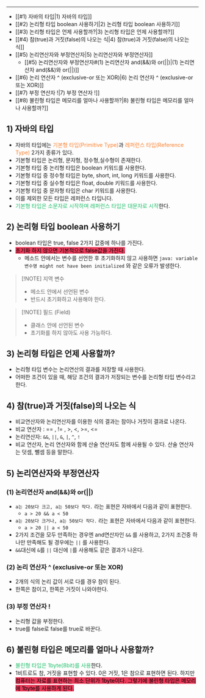 ----

- [[#1) 자바의 타입|1) 자바의 타입]]
- [[#2) 논리형 타입 boolean 사용하기|2) 논리형 타입 boolean 사용하기]]
- [[#3) 논리형 타입은 언제 사용할까?|3) 논리형 타입은 언제 사용할까?]]
- [[#4) 참(true)과 거짓(false)의 나오는 식|4) 참(true)과 거짓(false)의 나오는 식]]
- [[#5) 논리연산자와 부정연산자|5) 논리연산자와 부정연산자]]
	- [[#5) 논리연산자와 부정연산자#(1) 논리연산자 and(&&)와 or(||)|(1) 논리연산자 and(&&)와 or(||)]]
- [[#6) 논리 연산자 ^ (exclusive-or 또는 XOR)|6) 논리 연산자 ^ (exclusive-or 또는 XOR)]]
- [[#7) 부정 연산자 !|7) 부정 연산자 !]]
- [[#8) 불린형 타입은 메모리를 얼마나 사용할까?|8) 불린형 타입은 메모리를 얼마나 사용할까?]]


## 1) 자바의 타입
- 자바의 타입에는 <span style='color:#fa8231'>기본형 타입(Primitive Type)</span>과 <span style='color:#fa8231'>레퍼런스 타입(Reference Type)</span> 2가지 종류가 있다.
- 기본형 타입은 논리형, 문자형, 정수형,실수형이 존재한다.
- 기본형 타입 중 논리형 타입은 boolean 키워드를 사용한다.
- 기본형 타입 중 정수형 타입은 byte, short, int, long 키워드를 사용한다.
- 기본형 타입 중 실수형 타입은 float, double 키워드를 사용한다.
- 기본형 타입 중 문자형 타입은 char 키워드를 사용한다.
- 이를 제외한 모든 타입은 레퍼런스 타입니다.
- <span style='color:#20bf6b'>기본형 타입은 소문자로 시작하며 레퍼런스 타입은 대문자로 시작</span>한다.

## 2) 논리형 타입 boolean 사용하기
- boolean 타입은 true, false 2가지 값중에 하나를 가진다.
- <mark style='background:#eb3b5a'>초기화 하지 않으면 기본적으로 false값을 가진다.</mark>
    - 메소드 안에서는 변수를 선언한 후 초기화하지 않고 사용하면 `java: variable 변수명 might not have been initialized` 와 같은 오류가 발생한다.


> [!NOTE] 지역 변수
> - 메소드 안에서 선언된 변수
> - 반드시 초기화하고 사용해야 한다.

> [!NOTE] 필드 (Field)
> - 클래스 안에 선언된 변수
> - 초기화를 하지 않아도 사용 가능하다.

## 3) 논리형 타입은 언제 사용할까?
- 논리형 타입 변수는 논리연산의 결과를 저장할 때 사용한다.
- 어떠한 조건이 있을 때, 해당 조건의 결과가 저장되는 변수를 논리형 타입 변수라고 한다.

## 4) 참(true)과 거짓(false)의 나오는 식
- 비교연산자와 논리연산자를 이용한 식의 결과는 참이나 거짓이 결과로 나온다.
- 비교 연산자 : == , != , >, <, >=, <=
- 논리연산자: `&&`, `||`, `&`, `|`, `^`, `!`
- 비교 연산자, 논리 연산자와 함께 산술 연산자도 함께 사용될 수 있다. 산술 연산자는 덧셈, 뺄셈 등을 말한다.

## 5) 논리연산자와 부정연산자
### (1) 논리연산자 and(&&)와 or(||)
- `a는 20보다 크고, a는 50보다 작다.` 라는 표현은 자바에서 다음과 같이 표현한다.
    - `a > 20 && a < 50`
- `a는 20보다 크거나, a는 50보다 작다.` 라는 표현은 자바에서 다음과 같이 표현한다.
    - `a > 20 || a < 50`
- 2가지 조건을 모두 만족하는 경우엔 and연산자인 `&&` 를 사용하고, 2가지 조건중 하나만 만족해도 될 경우에는 `||` 를 사용한다.
- `&&`대신에 `&`를 `||` 대신에 `|`를 사용해도 같은 결과가 나온다.
###  (2) 논리 연산자 ^ (exclusive-or 또는 XOR)
- 2개의 식의 논리 값이 서로 다를 경우 참이 된다.
- 한쪽은 참이고, 한쪽은 거짓이 나와야한다.
### (3) 부정 연산자 !
- 논리형 값을 부정한다.
- true를 false로 false를 true로 바꾼다.

## 6) 불린형 타입은 메모리를 얼마나 사용할까?
- <span style='color:#20bf6b'>불린형 타입은 1byte(8bit)를 사용</span>한다.
- 1비트로도 참, 거짓을 표현할 수 있다. 0은 거짓, 1은 참으로 표현하면 된다. 하지만 <mark style='background:#eb3b5a'>컴퓨터는 자료를 표현하는 최소 단위가 1byte이다. 그렇기에 불린형 타입은 메모리에 1byte를 사용하게 된다.</mark>